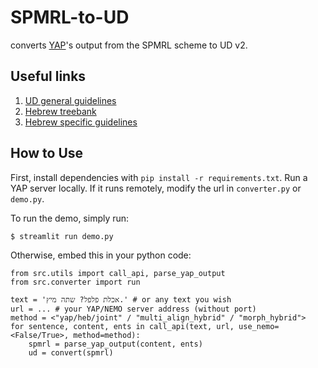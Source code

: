 # SPMRL-to-UD
converts [YAP](https://github.com/OnlpLab/yap)'s output from the SPMRL scheme to UD v2.


## Useful links
1. [UD general guidelines](https://universaldependencies.org/guidelines.html)
2. [Hebrew treebank](https://github.com/UniversalDependencies/UD_Hebrew-HTB/tree/master)
3. [Hebrew specific guidelines](https://universaldependencies.org/he/index.html)

## How to Use
First, install dependencies with `pip install -r requirements.txt`.
Run a YAP server locally. If it runs remotely, modify the url in `converter.py` or `demo.py`.

To run the demo, simply run:
```
$ streamlit run demo.py
```
Otherwise, embed this in your python code:
```
from src.utils import call_api, parse_yap_output
from src.converter import run

text = 'אכלת פלפל? שתה מיץ.' # or any text you wish
url = ... # your YAP/NEMO server address (without port)
method = <"yap/heb/joint" / "multi_align_hybrid" / "morph_hybrid">
for sentence, content, ents in call_api(text, url, use_nemo=<False/True>, method=method):
    spmrl = parse_yap_output(content, ents)
    ud = convert(spmrl)
```

